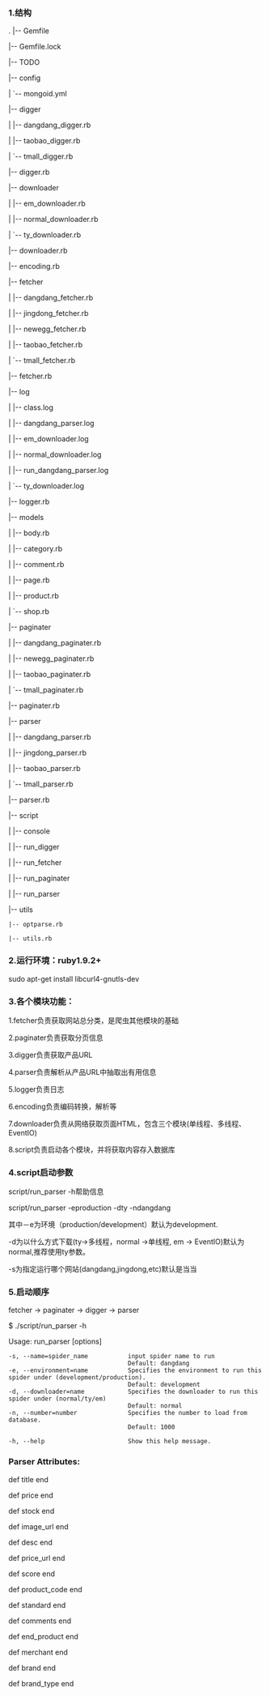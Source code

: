 <h3>1.结构</h3>

.
|-- Gemfile

|-- Gemfile.lock

|-- TODO

|-- config

|   `-- mongoid.yml

|-- digger

|   |-- dangdang_digger.rb

|   |-- taobao_digger.rb

|   `-- tmall_digger.rb

|-- digger.rb

|-- downloader

|   |-- em_downloader.rb

|   |-- normal_downloader.rb

|   `-- ty_downloader.rb

|-- downloader.rb

|-- encoding.rb

|-- fetcher

|   |-- dangdang_fetcher.rb

|   |-- jingdong_fetcher.rb

|   |-- newegg_fetcher.rb

|   |-- taobao_fetcher.rb

|   `-- tmall_fetcher.rb

|-- fetcher.rb

|-- log

|   |-- class.log

|   |-- dangdang_parser.log

|   |-- em_downloader.log

|   |-- normal_downloader.log

|   |-- run_dangdang_parser.log

|   `-- ty_downloader.log

|-- logger.rb

|-- models

|   |-- body.rb

|   |-- category.rb

|   |-- comment.rb

|   |-- page.rb

|   |-- product.rb

|   `-- shop.rb

|-- paginater

|   |-- dangdang_paginater.rb

|   |-- newegg_paginater.rb

|   |-- taobao_paginater.rb

|   `-- tmall_paginater.rb

|-- paginater.rb

|-- parser

|   |-- dangdang_parser.rb

|   |-- jingdong_parser.rb

|   |-- taobao_parser.rb

|   `-- tmall_parser.rb

|-- parser.rb

|-- script

|   |-- console

|   |-- run_digger

|   |-- run_fetcher

|   |-- run_paginater

|   |-- run_parser

|-- utils

    |-- optparse.rb
    
    |-- utils.rb
    
    
<h3>2.运行环境：ruby1.9.2+</h3>

  sudo apt-get install libcurl4-gnutls-dev


<h3>3.各个模块功能：</h3>

 1.fetcher负责获取网站总分类，是爬虫其他模块的基础
 
 2.paginater负责获取分页信息
 
 3.digger负责获取产品URL
 
 4.parser负责解析从产品URL中抽取出有用信息
 
 5.logger负责日志
 
 6.encoding负责编码转换，解析等
 
 7.downloader负责从网络获取页面HTML，包含三个模块(单线程、多线程、EventIO)
 
 8.script负责启动各个模块，并将获取内容存入数据库
 
<h3>4.script启动参数</h3>

 script/run_parser -h帮助信息
 
 script/run_parser -eproduction -dty -ndangdang
 
 其中－e为环境（production/development）默认为development.
 
 -d为以什么方式下载(ty->多线程，normal ->单线程, em -> EventIO)默认为normal,推荐使用ty参数。
 
 -s为指定运行哪个网站(dangdang,jingdong,etc)默认是当当
 
<h3>5.启动顺序</h3>

 fetcher -> paginater -> digger -> parser

$ ./script/run_parser -h

Usage: run_parser [options]

    -s, --name=spider_name           input spider name to run
                                     Default: dangdang
    -e, --environment=name           Specifies the environment to run this spider under (development/production).
                                     Default: development
    -d, --downloader=name            Specifies the downloader to run this spider under (normal/ty/em)
                                     Default: normal
    -n, --number=number              Specifies the number to load from database.
                                     Default: 1000

    -h, --help                       Show this help message.


<h3>  Parser Attributes:</h3>

def title
end

def price
end

def stock
end

def image_url
end

def desc
end

def price_url
end

def score
end

def product_code
end

def standard
end

def comments
end

def end_product
end

def merchant
end

def brand
end

def brand_type
end

